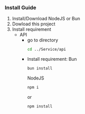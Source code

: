 ### Install Guide

1. Install/Download NodeJS or Bun
2. Dowload this project
3. Install requirement
   - API
     - go to directory
       ```bash
       cd ../Service/api
       ```
     - Install requirement:
       Bun
       ```bash
       bun install
       ```
       NodeJS
       ```bash
       npm i
       ```
       or
       ```bash
       npm install
       ```
